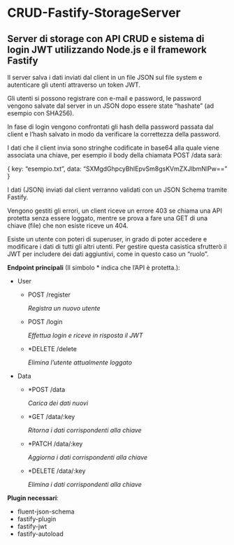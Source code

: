 # CRUD-Fastify-StorageServer
## Server di storage con API CRUD e sistema di login JWT utilizzando Node.js e il framework Fastify
Il server salva i dati inviati dal client in un file JSON sul file system e autenticare gli utenti attraverso un token JWT.

Gli utenti si possono registrare con e-mail e password, le password vengono salvate dal server in un JSON dopo essere state “hashate” (ad esempio con SHA256). 

In fase di login vengono confrontati gli hash della password passata dal client e l’hash salvato in modo da verificare la correttezza della password.

I dati che il client invia sono stringhe codificate in base64 alla quale viene associata una chiave, per esempio il body della chiamata POST /data sarà:

{ key: “esempio.txt”, data: “SXMgdGhpcyBhIEpvSm8gsKVmZXJlbmNlPw==” }

I dati (JSON) inviati dal client verranno validati con un JSON Schema tramite Fastify.

Vengono gestiti gli errori, un client riceve un errore 403 se chiama una API protetta senza essere loggato, mentre se prova a fare una GET di una chiave (file) che non esiste riceve un 404.

Esiste un utente con poteri di superuser, in grado di poter accedere e modificare i dati di tutti gli altri utenti. Per gestire questa casistica sfrutterò il JWT per includere dei dati aggiuntivi, come in questo caso un “ruolo”.

**Endpoint principali** (Il simbolo * indica che l’API è protetta.):
- User
    - POST /register
    
        _Registra un nuovo utente_
    - POST /login
    
        _Effettua login e riceve in risposta il JWT_
    - *DELETE /delete
    
        _Elimina l’utente attualmente loggato_
- Data
    - *POST /data
    
        _Carica dei dati nuovi_
    - *GET /data/:key
    
        _Ritorna i dati corrispondenti alla chiave_
    - *PATCH /data/:key
    
        _Aggiorna i dati corrispondenti alla chiave_
    - *DELETE /data/:key
    
        _Elimina i dati corrispondenti alla chiave_	

**Plugin necessari**:
- fluent-json-schema
- fastify-plugin
- fastify-jwt
- fastify-autoload 


